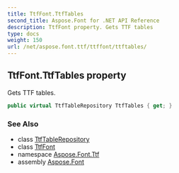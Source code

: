 ```yaml
---
title: TtfFont.TtfTables
second_title: Aspose.Font for .NET API Reference
description: TtfFont property. Gets TTF tables
type: docs
weight: 150
url: /net/aspose.font.ttf/ttffont/ttftables/
---
```

## TtfFont.TtfTables property

Gets TTF tables.

```csharp
public virtual TtfTableRepository TtfTables { get; }
```

### See Also

* class [TtfTableRepository](../../../aspose.font.ttftables/ttftablerepository/)
* class [TtfFont](../)
* namespace [Aspose.Font.Ttf](../../../aspose.font.ttf/)
* assembly [Aspose.Font](../../../)


